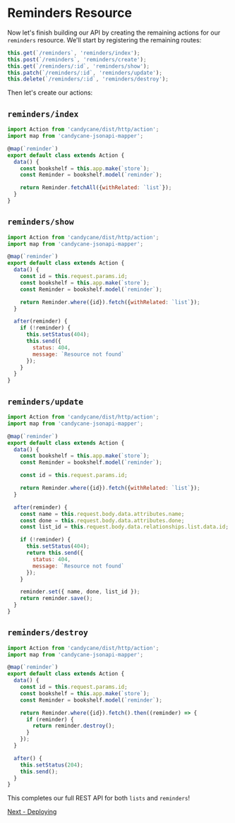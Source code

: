 # Reminders Resource

Now let's finish building our API by creating the remaining actions for our `reminders` resource.
We'll start by registering the remaining routes:

```js
this.get(`/reminders`, 'reminders/index');
this.post(`/reminders`, 'reminders/create');
this.get(`/reminders/:id`, 'reminders/show');
this.patch(`/reminders/:id`, 'reminders/update');
this.delete(`/reminders/:id`, 'reminders/destroy');
```

Then let's create our actions:

## `reminders/index`

```js
import Action from 'candycane/dist/http/action';
import map from 'candycane-jsonapi-mapper';

@map(`reminder`)
export default class extends Action {
  data() {
    const bookshelf = this.app.make(`store`);
    const Reminder = bookshelf.model(`reminder`);

    return Reminder.fetchAll({withRelated: `list`});
  }
}
```

## `reminders/show`

```js
import Action from 'candycane/dist/http/action';
import map from 'candycane-jsonapi-mapper';

@map(`reminder`)
export default class extends Action {
  data() {
    const id = this.request.params.id;
    const bookshelf = this.app.make(`store`);
    const Reminder = bookshelf.model(`reminder`);

    return Reminder.where({id}).fetch({withRelated: `list`});
  }

  after(reminder) {
    if (!reminder) {
      this.setStatus(404);
      this.send({
        status: 404,
        message: `Resource not found`
      });
    }
  }
}
```

## `reminders/update`

```js
import Action from 'candycane/dist/http/action';
import map from 'candycane-jsonapi-mapper';

@map(`reminder`)
export default class extends Action {
  data() {
    const bookshelf = this.app.make(`store`);
    const Reminder = bookshelf.model(`reminder`);

    const id = this.request.params.id;

    return Reminder.where({id}).fetch({withRelated: `list`});
  }

  after(reminder) {
    const name = this.request.body.data.attributes.name;
    const done = this.request.body.data.attributes.done;
    const list_id = this.request.body.data.relationships.list.data.id;

    if (!reminder) {
      this.setStatus(404);
      return this.send({
        status: 404,
        message: `Resource not found`
      });
    }

    reminder.set({ name, done, list_id });
    return reminder.save();
  }
}
```

## `reminders/destroy`

```js
import Action from 'candycane/dist/http/action';
import map from 'candycane-jsonapi-mapper';

@map(`reminder`)
export default class extends Action {
  data() {
    const id = this.request.params.id;
    const bookshelf = this.app.make(`store`);
    const Reminder = bookshelf.model(`reminder`);

    return Reminder.where({id}).fetch().then((reminder) => {
      if (reminder) {
        return reminder.destroy();
      }
    });
  }

  after() {
    this.setStatus(204);
    this.send();
  }
}
```

This completes our full REST API for both `lists` and `reminders`!

[Next - Deploying](./deploying.md)
